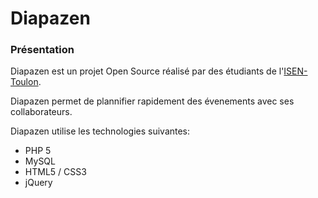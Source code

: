 Diapazen
========

### Présentation

Diapazen est un projet Open Source réalisé par des étudiants de l'[ISEN-Toulon](http://www.isen.fr/toulon.asp).

Diapazen permet de plannifier rapidement des évenements avec ses collaborateurs.

Diapazen utilise les technologies suivantes:
* PHP 5
* MySQL
* HTML5 / CSS3
* jQuery